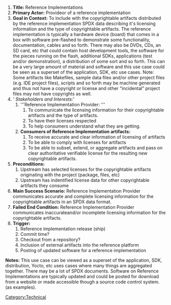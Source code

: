 1.  **Title:** Reference Implementations
2.  **Primary Actor:** Provideor of a reference implementation
3.  **Goal in Context:** To include with the copyrightable artifacts
    distributed by the reference implementation SPDX data describing
    it's licensing information and the type of copyrightable artifacts.
    The reference implementation is typically a hardware device (board)
    that comes in a box with software pre-flashed to demonstrate some
    functionality, documentation, cables and so forth. There may also be
    DVDs, CDs, an SD card, etc that could contain host development
    tools, the software for the pieces running on the flash, additional
    SDKs, applications (test and/or demonstration), a distribution of
    some sort and so forth. This can be a very large amount of material
    and software and this use case could be seen as a superset of the
    application, SDK, etc use cases. Note: Some artifacts like
    Makefiles, sample data files and/or other project files (e.g. IDE
    project files), scripts and so forth may be machine generated and
    thus not have a copyright or license and other “incidental” project
    files may not have copyrights as well.
4.  *' Stakeholders and Interests:*'
    1.  '''Reference Implementation Provider: '''
        1.  To communicate the licensing information for their
            copyrightable artifacts and the type of artifacts.
        2.  To have their licenses respected
        3.  To help consumers understand what they are getting.
    2.  **Consumers of Reference Implementation artifacts:**
        1.  To receive accurate and clear information of licensing of
            artifacts
        2.  To be able to comply with licenses for artifacts
        3.  To be able to subset, extend, or aggregate artifacts and
            pass on clear authoritative verifiable license for the
            resulting new copyrightable artifacts.
5.  **Preconditions:**
    1.  Upstream has selected licenses for the copyrightable artifacts
        originating with the project (package, files, etc)
    2.  Upstream has indentified license data for other copyrightable
        artifacts they consume
6.  **Main Success Scenario:** Reference Implementation Provider
    communicates accurate and complete licensing information for the
    copyrightable artifacts in an SPDX data format.
7.  **Failed End Condition:** Reference Implementation Provider
    communicates inaccurateand/or incomplete licensing information for
    the copyrightable artifacts.
8.  **Trigger:**
    1.  Reference implementation release (ship)
    2.  Commit time?
    3.  Checkout from a repository?
    4.  Inclusion of external artifacts into the reference platform
    5.  Posting of updated software for a reference implementation

**Notes:** This use case can be viewed as a superset of the application,
SDK, distribution, Yocto, etc uses cases where many things are
aggregated together. There may be a lot of SPDX documents. Software on
Reference Implementations are typically updated and could be posted for
download from a website or made accessible though a source code control
system. (as examples).

[Category:Technical](Category:Technical "wikilink")
